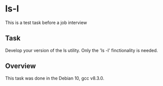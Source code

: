 # ls-l

This is a test task before a job interview

## Task

Develop your version of the ls utility. Only the 'ls -l' finctionality is needed.

## Overview

This task was done in the Debian 10, gcc v8.3.0.

